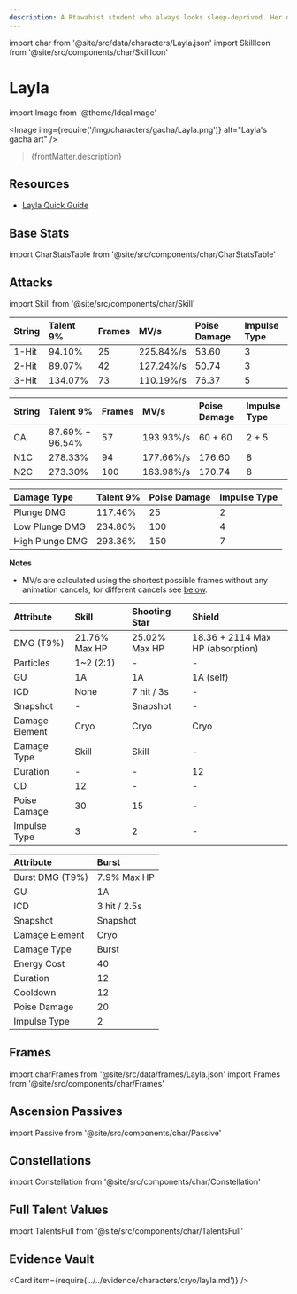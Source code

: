 ```yaml
---
description: A Rtawahist student who always looks sleep-deprived. Her dark eye circles have been worsening due to academic stress.
---
```



import char from '@site/src/data/characters/Layla.json'
import SkillIcon from '@site/src/components/char/SkillIcon'

# Layla

import Image from '@theme/IdealImage'

<Image img={require('/img/characters/gacha/Layla.png')} alt="Layla's gacha art" />
<blockquote>{frontMatter.description}</blockquote>

## Resources

* [Layla Quick Guide](https://keqingmains.com/q/layla-quickguide/)

## Base Stats

import CharStatsTable from '@site/src/components/char/CharStatsTable'

<CharStatsTable char={char} />

## Attacks

import Skill from '@site/src/components/char/Skill'

<Tabs>
<TabItem value='na' label='Normal Attacks'>
<SkillIcon char={char} skill='na' />
<div class='talent-columns'>
<Skill char={char} skill='na' sectionFilter='Normal Attack' />


| String | Talent 9% | Frames | MV/s      | Poise Damage | Impulse Type |
| :----- | :-------- | :----- | :-------- | :----------- | :----------- |
| 1-Hit  | 94.10%    | 25     | 225.84%/s | 53.60        | 3            |
| 2-Hit  | 89.07%    | 42     | 127.24%/s | 50.74        | 3            |
| 3-Hit  | 134.07%   | 73     | 110.19%/s | 76.37        | 5            |

</div>
<div class='talent-columns'>
<Skill char={char} skill='na' sectionFilter='Charged Attack' />

| String | Talent 9%       | Frames | MV/s      | Poise Damage | Impulse Type |
| :----- | :-------------- | :----- | :-------- | :----------- | :----------- |
| CA     | 87.69% + 96.54% | 57     | 193.93%/s | 60 + 60      | 2 + 5        |
| N1C    | 278.33%         | 94     | 177.66%/s | 176.60       | 8            |
| N2C    | 273.30%         | 100    | 163.98%/s | 170.74       | 8            |

</div>
<div class='talent-columns'>
<Skill char={char} skill='na' sectionFilter='Plunging Attack' />

| Damage Type     | Talent 9% | Poise Damage | Impulse Type |
| :-------------- | :-------- | :----------- | :----------- |
| Plunge DMG      | 117.46%   | 25           | 2            |
| Low Plunge DMG  | 234.86%   | 100          | 4            |
| High Plunge DMG | 293.36%   | 150          | 7            |

</div>

**Notes**

* MV/s are calculated using the shortest possible frames without any animation cancels, for different cancels see [below](#frames).

</TabItem>

<TabItem value='e' label='Skill'>
<SkillIcon char={char} skill='e' />
<div class='talent-columns'>
<Skill char={char} skill='e' />

| Attribute      | Skill         | Shooting Star | Shield                           |
| :------------- | :------------ | :------------ | :------------------------------- |
| DMG \(T9%\)    | 21.76% Max HP | 25.02% Max HP | 18.36 + 2114 Max HP (absorption) |
| Particles      | 1~2 (2:1)     | -             | -                                |
| GU             | 1A            | 1A            | 1A (self)                        |
| ICD            | None          | 7 hit / 3s    | -                                |
| Snapshot       | -             | Snapshot      | -                                |
| Damage Element | Cryo          | Cryo          | Cryo                             |
| Damage Type    | Skill         | Skill         | -                                |
| Duration       | -             | -             | 12                               |
| CD             | 12            | -             | -                                |
| Poise Damage   | 30            | 15            | -                                |
| Impulse Type   | 3             | 2             | -                                |

</div>

</TabItem>

<TabItem value='q' label='Burst'>
<SkillIcon char={char} skill='q' />
<div class='talent-columns'>
<Skill char={char} skill='q'/>

| Attribute         | Burst        |
| :---------------- | :----------- |
| Burst DMG \(T9%\) | 7.9% Max HP  |
| GU                | 1A           |
| ICD               | 3 hit / 2.5s |
| Snapshot          | Snapshot     |
| Damage Element    | Cryo         |
| Damage Type       | Burst        |
| Energy Cost       | 40           |
| Duration          | 12           |
| Cooldown          | 12           |
| Poise Damage      | 20           |
| Impulse Type      | 2            |

</div>

</TabItem>
</Tabs>

## Frames

import charFrames from '@site/src/data/frames/Layla.json'
import Frames from '@site/src/components/char/Frames'

<Frames data={charFrames} />

## Ascension Passives

import Passive from '@site/src/components/char/Passive'

<Tabs>
<TabItem value='passive' label='Passive'>
<Passive char={char} passive={2} />
</TabItem>

<TabItem value='a1' label='Ascension 1'>
<Passive char={char} passive={0} />
</TabItem>

<TabItem value="a4" label="Ascension 4">
<Passive char={char} passive={1} />
</TabItem>
</Tabs>

## Constellations

import Constellation from '@site/src/components/char/Constellation'

<Tabs>
<TabItem value='c1' label='C1'>
<Constellation char={char} constellation={1} />
</TabItem>

<TabItem value='c2' label='C2'>
<Constellation char={char} constellation={2} />
</TabItem>

<TabItem value='c3' label='C3'>
<Constellation char={char} constellation={3} />
</TabItem>

<TabItem value='c4' label='C4'>
<Constellation char={char} constellation={4} />
</TabItem>

<TabItem value='c5' label='C5'>
<Constellation char={char} constellation={5} />
</TabItem>

<TabItem value='c6' label='C6'>
<Constellation char={char} constellation={6} />
</TabItem>
</Tabs>

## Full Talent Values

import TalentsFull from '@site/src/components/char/TalentsFull'

<TalentsFull char={char}/>

## Evidence Vault

<Card item={require('../../evidence/characters/cryo/layla.md')} />
